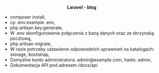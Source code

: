 <p align="center">
    <strong>Laravel - blog</strong>
</p>

<ul>
    <li>composer install,</li>
    <li>cp .env.example .env,</li>
    <li>php artisan key:generate,</li>
    <li>W .env skonfigurowanie połączenia z bazą danych oraz ze skrzynską pocztową,</li>
    <li>php artisan migrate,</li>
    <li>W razie potrzeby ustawienie odpowiednich uprawnień na katalogach: storage, bootstrap,</li>
    <li>Domyślne konto administratora: admin@example.com, hasło: admin,</li>
    <li>Dokumentacja API pod adresem /docs/api</li>
</ul>